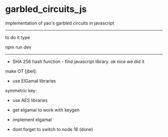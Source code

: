 # garbled_circuits_js

implementation of yao's garbled circuits in javascript

---

to do it type

npm run dev

---

- SHA 256 hash function - find javascript library. ok nice we did it

make OT [jbel]:

- use ElGamal libraries

symmetric key:

- use AES libraries

- get elgamal to work with keygen
- implement elgamal
- dont forget to switch to node 16 (done)
